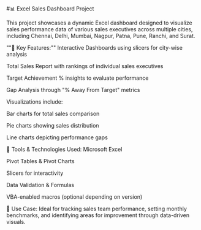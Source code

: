 #📊 Excel Sales Dashboard Project

This project showcases a dynamic Excel dashboard designed to visualize sales performance data of various sales executives across multiple cities, including Chennai, Delhi, Mumbai, Nagpur, Patna, Pune, Ranchi, and Surat.

""🔹 Key Features:""
Interactive Dashboards using slicers for city-wise analysis

Total Sales Report with rankings of individual sales executives

Target Achievement % insights to evaluate performance

Gap Analysis through "% Away From Target" metrics

Visualizations include:

Bar charts for total sales comparison

Pie charts showing sales distribution

Line charts depicting performance gaps

🧩 Tools & Technologies Used:
Microsoft Excel

Pivot Tables & Pivot Charts

Slicers for interactivity

Data Validation & Formulas

VBA-enabled macros (optional depending on version)

📌 Use Case:
Ideal for tracking sales team performance, setting monthly benchmarks, and identifying areas for improvement through data-driven visuals.
